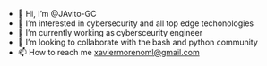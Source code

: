 - 👋 Hi, I’m @JAvito-GC
- 👀 I’m interested in cybersecurity and all top edge techonologies
- 🌱 I’m currently working as cybersceurity engineer
- 💞️ I’m looking to collaborate with the bash and python community
- 📫 How to reach me xaviermorenoml@gmail.com

<!---
JAvito-GC/JAvito-GC is a ✨ special ✨ repository because its `README.md` (this file) appears on your GitHub profile.
You can click the Preview link to take a look at your changes.
--->
